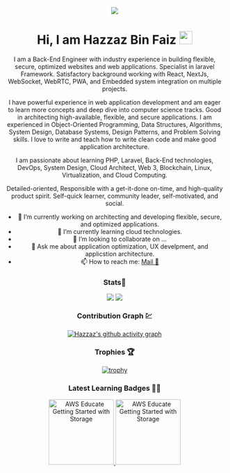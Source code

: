 <div align="center">
    <img src="https://readme-typing-svg.herokuapp.com?color=%236FDA44&size=32&center=true&vCenter=true&width=600&height=50&lines=Hi+👋,+I'm+Hazzaz+Bin+Faiz;Software+Engineer;Open-Source+Enthusiast;Senior+Software+Engineer" />
</div>
<div align="center">


<h1 align="center">Hi, I am Hazzaz Bin Faiz <img src="https://raw.githubusercontent.com/MartinHeinz/MartinHeinz/master/wave.gif" width="30px"></h1>

I am a Back-End Engineer with industry experience in building flexible, secure, optimized websites and web applications. Specialist in laravel Framework. Satisfactory background working with React, NextJs, WebSocket, WebRTC, PWA, and Embedded system integration on multiple projects.


I have powerful experience in web application development and am eager to learn more concepts and deep dive into computer science tracks. Good in architecting high-available, flexible, and secure applications.
I am experienced in Object-Oriented Programming, Data Structures, Algorithms, System Design, Database Systems, Design Patterns, and Problem Solving skills.
I love to write and teach how to write clean code and make good application architecture.


I am passionate about learning PHP, Laravel, Back-End technologies, DevOps, System Design, Cloud Architect, Web 3, Blockchain, Linux, Virtualization, and Cloud Computing.


Detailed-oriented, Responsible with a get-it-done on-time, and high-quality product spirit. Self-quick learner, community leader, self-motivated, and social.

- 🔭 I’m currently working on architecting and developing flexible, secure, and optimized applications.
- 🌱 I’m currently learning cloud technologies.
- 👯 I’m looking to collaborate on ...
- 💬 Ask me about application optimization, UX develpment, and applicstion architecture.
- 📫 How to reach me: [Mail 📧](mailto:hazzazbinfaiz@gmail.com)

### Stats🎯

<div>
    <img align=top src="https://github-readme-stats.vercel.app/api?username=HazzazBinFaiz&show_icons=true&theme=chartreuse-dark&count_private=true&include_all_commits=true"/>
    <img align=top src="http://github-readme-streak-stats.herokuapp.com?user=HazzazBinFaiz&theme=chartreuse-dark"/>
<div>

### Contribution Graph 💹

[![Hazzaz's github activity graph](https://activity-graph.herokuapp.com/graph?username=HazzazBinFaiz&theme=react-dark&hide_border=true)](https://github.com/ashutosh00710/github-readme-activity-graph)

  
### Trophies 🏆
  
[![trophy](https://github-profile-trophy.vercel.app/?username=HazzazBinFaiz&theme=onedark)](https://github.com/ryo-ma/github-profile-trophy)
  
### Latest Learning Badges 👨‍💻

<a href="https://www.credly.com/badges/cd106ace-500b-4311-a66d-b2316e5f8f6b">
    <img src="https://images.credly.com/size/340x340/images/5bf37709-4b69-4cdc-9edc-af7b3370d427/image.png" alt="AWS Educate Getting Started with Storage" width="150"/>
</a>
<a href="https://www.credly.com/badges/d14d7ae0-0c64-4bb2-8e89-96b9dc14c7ba">
    <img src="https://images.credly.com/size/340x340/images/9358115e-ead7-47c2-91e2-165b6a650a1b/image.png" alt="AWS Educate Getting Started with Storage" width="150"/>
</a>




